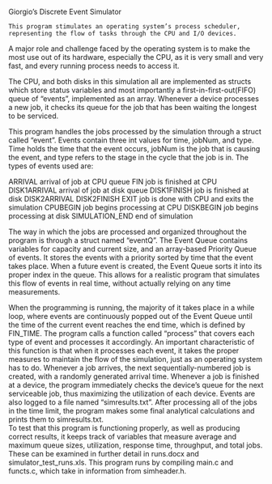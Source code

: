 
Giorgio’s Discrete Event Simulator

	This program stimulates an operating system’s process scheduler, representing the flow of tasks through the CPU and I/O devices. 
  A major role and challenge faced by the operating system is to make the most use out of its hardware, especially the CPU, as it 
  is very small and very fast, and every running process needs to access it.
 
The CPU, and both disks in this simulation all are implemented as structs which store status variables and most importantly a
first-in-first-out(FIFO) queue of “events”, implemented as an array. Whenever a device processes a new job, it checks its queue 
for the job that has been waiting the longest to be serviced. 

This program handles the jobs processed by the simulation through a struct called “event”. Events contain three int values for time, 
jobNum, and type. Time holds the time that the event occurs, jobNum is the job that is causing the event, and type refers to the stage 
in the cycle that the job is in. The types of events used are:

ARRIVAL		arrival of job at CPU queue
FIN			job is finished at CPU
DISK1ARRIVAL	arrival of job at disk queue
DISK1FINISH	job is finished at disk
DISK2ARRIVAL
DISK2FINISH
EXIT			job is done with CPU and exits the simulation
CPUBEGIN		job begins processing at CPU
DISKBEGIN		job begins processing at disk
SIMULATION_END	end of simulation

The way in which the jobs are processed and organized throughout the program is through a struct named “eventQ”. The Event Queue 
contains variables for capacity and current size, and an array-based Priority Queue of events. It stores the events with a priority 
sorted by time that the event takes place. When a future event is created, the Event Queue sorts it into its proper index in the
queue. This allows for a realistic program that simulates this flow of events in real time, without actually relying on any time 
measurements. 

When the programming is running, the majority of it takes place in a while loop, where events are continuously popped out of the 
Event Queue until the time of the current event reaches the end time, which is defined by FIN_TIME. The program calls a function 
called “process” that covers each type of event and processes it accordingly. An important characteristic of this function is that 
when it processes each event, it takes the proper measures to maintain the flow of the simulation, just as an operating system has 
to do. Whenever a job arrives, the next sequentially-numbered job is created, with a randomly generated arrival time. Whenever a job 
is finished at a device, the program immediately checks the device’s queue for the next serviceable job, thus maximizing the utilization
of each device. Events are also logged to a file named “simresults.txt”.
After processing all of the jobs in the time limit, the program makes some final analytical calculations and prints them to simresults.txt.  
To test that this program is functioning properly, as well as producing correct results, it keeps track of variables that measure average 
and maximum queue sizes, utilization, response time, throughput, and total jobs. These can be examined in further detail in runs.docx and simulator_test_runs.xls.
This program runs by compiling main.c and functs.c, which take in information from simheader.h. 
